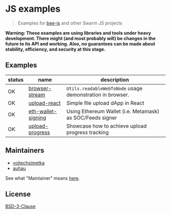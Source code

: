 # JS examples

> Examples for [bee-js](https://github.com/ethersphere/bee-js) and other Swarm JS projects

**Warning: These examples are using libraries and tools under heavy development. There might (and most probably will) be changes in the future to its API and working. Also, no guarantees can be made about stability, efficiency, and security at this stage.**

## Examples

| status | name                           | description                      |
|---     |---                             |---                               |
| OK     | [browser-stream](./browser-stream) | `Utils.readableWebToNode` usage demonstration in browser. |
| OK     | [upload-react](./upload-react) | Simple file upload dApp in React |
| OK     | [eth-wallet-signing](./eth-wallet-signing) | Using Ethereum Wallet (i.e. Metamask) as SOC/Feeds signer |
| OK     | [upload-progress](./upload-progress) | Showcase how to achieve upload progress tracking |


## Maintainers
 
 - [vojtechsimetka](https://github.com/vojtechsimetka)
 - [auhau](https://github.com/auhau)

See what "Maintainer" means [here](https://github.com/ethersphere/repo-maintainer).

## License

[BSD-3-Clause](./LICENSE)
